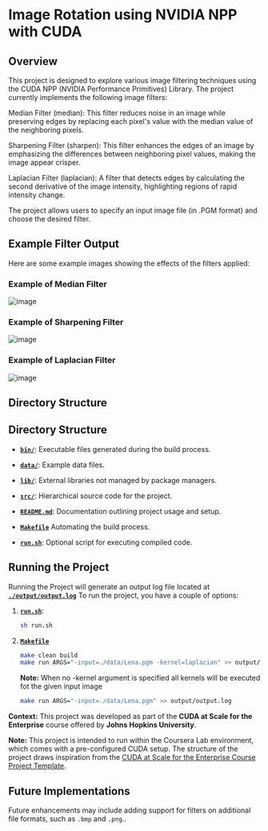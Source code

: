 # Image Rotation using NVIDIA NPP with CUDA

## Overview

This project is designed to explore various image filtering techniques using the CUDA NPP (NVIDIA Performance Primitives) Library. The project currently implements the following image filters:

Median Filter (median): This filter reduces noise in an image while preserving edges by replacing each pixel's value with the median value of the neighboring pixels.

Sharpening Filter (sharpen): This filter enhances the edges of an image by emphasizing the differences between neighboring pixel values, making the image appear crisper.

Laplacian Filter (laplacian): A filter that detects edges by calculating the second derivative of the image intensity, highlighting regions of rapid intensity change.

The project allows users to specify an input image file (in .PGM format) and choose the desired filter.

## Example Filter Output

Here are some example images showing the effects of the filters applied:

### Example of Median Filter

![image](https://github.com/user-attachments/assets/ffb8c57d-8af8-4fdc-b49b-38b2bd20ef97)

### Example of Sharpening Filter

![image](https://github.com/user-attachments/assets/67a866f4-efab-40b3-8430-be116a619c32)

### Example of Laplacian Filter

![image](https://github.com/user-attachments/assets/61448009-9243-4e1d-90e4-2a1dd2a1c7cc)

## Directory Structure

## Directory Structure

* **[`bin/`](./bin/)**: Executable files generated during the build process.
  
* **[`data/`](./data/)**: Example data files.
  
* **[`lib/`](./lib/)**: External libraries not managed by package managers.
  
* **[`src/`](./src/)**: Hierarchical source code for the project.
  
* **[`README.md`](./README.md)**: Documentation outlining project usage and setup.
  
* **[`Makefile`](./Makefile)** Automating the build process.
  
* **[`run.sh`](./run.sh)**: Optional script for executing compiled code.

## Running the Project

Running the Project will generate an output log file located at **[`./output/output.log`](./output/output.log)**
To run the project, you have a couple of options:

1. **[`run.sh`](./run.sh)**:

   ```sh
   sh run.sh
   ```

2. **[`Makefile`](./Makefile)**
  
   ```sh
   make clean build
   make run ARGS="-input=./data/Lena.pgm -kernel=laplacian" >> output/output.log
   ```

   **Note:** When no -kernel argument is specified all kernels will be executed fot the given input image

   ```sh
   make run ARGS="-input=./data/Lena.pgm" >> output/output.log
   ```

**Context:** This project was developed as part of the **CUDA at Scale for the Enterprise** course offered by **Johns Hopkins University**.

**Note:** This project is intended to run within the Coursera Lab environment, which comes with a pre-configured CUDA setup. The structure of the project draws inspiration from the [CUDA at Scale for the Enterprise Course Project Template](https://github.com/PascaleCourseraCourses/CUDAatScaleForTheEnterpriseCourseProjectTemplate).

## Future Implementations

Future enhancements may include adding support for filters on additional file formats, such as `.bmp` and `.png`..

